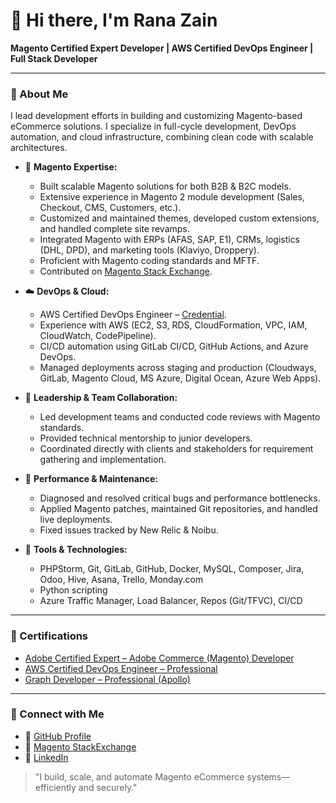 # 👋 Hi there, I'm Rana Zain

**Magento Certified Expert Developer | AWS Certified DevOps Engineer | Full Stack Developer**

---

### 💼 About Me

I lead development efforts in building and customizing Magento-based eCommerce solutions. I specialize in full-cycle development, DevOps automation, and cloud infrastructure, combining clean code with scalable architectures.

- 🔧 **Magento Expertise:**
  - Built scalable Magento solutions for both B2B & B2C models.
  - Extensive experience in Magento 2 module development (Sales, Checkout, CMS, Customers, etc.).
  - Customized and maintained themes, developed custom extensions, and handled complete site revamps.
  - Integrated Magento with ERPs (AFAS, SAP, E1), CRMs, logistics (DHL, DPD), and marketing tools (Klaviyo, Droppery).
  - Proficient with Magento coding standards and MFTF.
  - Contributed on [Magento Stack Exchange](https://magento.stackexchange.com/users/103983/rana-zain).

- ☁️ **DevOps & Cloud:**
  - AWS Certified DevOps Engineer – [Credential](https://www.credly.com/badges/470fee4f-6206-4471-a79f-f8721d049eac/linked_in_profile).
  - Experience with AWS (EC2, S3, RDS, CloudFormation, VPC, IAM, CloudWatch, CodePipeline).
  - CI/CD automation using GitLab CI/CD, GitHub Actions, and Azure DevOps.
  - Managed deployments across staging and production (Cloudways, GitLab, Magento Cloud, MS Azure, Digital Ocean, Azure Web Apps).

- 🧠 **Leadership & Team Collaboration:**
  - Led development teams and conducted code reviews with Magento standards.
  - Provided technical mentorship to junior developers.
  - Coordinated directly with clients and stakeholders for requirement gathering and implementation.

- 🧪 **Performance & Maintenance:**
  - Diagnosed and resolved critical bugs and performance bottlenecks.
  - Applied Magento patches, maintained Git repositories, and handled live deployments.
  - Fixed issues tracked by New Relic & Noibu.

- 🧪 **Tools & Technologies:**
  - PHPStorm, Git, GitLab, GitHub, Docker, MySQL, Composer, Jira, Odoo, Hive, Asana, Trello, Monday.com
  - Python scripting
  - Azure Traffic Manager, Load Balancer, Repos (Git/TFVC), CI/CD

---

### 📜 Certifications
- [Adobe Certified Expert – Adobe Commerce (Magento) Developer](https://www.credly.com/badges/baa61591-ded6-49a1-a8cb-e14d0077cce1/linked_in_profile)
- [AWS Certified DevOps Engineer – Professional](https://www.credly.com/badges/470fee4f-6206-4471-a79f-f8721d049eac/linked_in_profile)
- [Graph Developer – Professional (Apollo)](https://www.apollographql.com/tutorials/certifications/57c5e9a7-72ea-4725-83fe-bf10e227220e)

---

### 📢 Connect with Me
- 💼 [GitHub Profile](https://github.com/ranazaincode)
- 💬 [Magento StackExchange](https://magento.stackexchange.com/users/103983/rana-zain)
- 🔗 [LinkedIn](https://www.linkedin.com/in/rana-zain-in/)

> "I build, scale, and automate Magento eCommerce systems—efficiently and securely."
